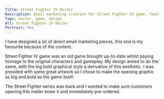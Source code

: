 ```yaml
---
Title: Street Fighter IV Mailer
Description: Email marketing creation for Street Fighter IV game, featuring a design as bold as the gameplay.
Tags: mailer, game, design
Alt: Street Fighter IV Mailer
Portrait: Yes
---
```

I have designed a lot of direct email marketing pieces, this one is my favourite because of the content.

Street Fighter IV game was an old game brought up-to-date whilst paying homage to the original characters and gameplay. My design aimed to do the same, with the big bold graphical style a derivative of this aesthetic. I was provided with some great artwork so I chose to make the opening graphic as big and bold as the game itself.

The Street Fighter series was back and I wanted to make sure customers opening this mailer knew it and immediately pre-ordered.
